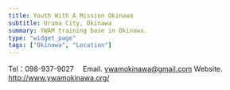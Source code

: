 ```yaml
---
title: Youth With A Mission Okinawa
subtitle: Uruma City, Okinawa
summary: YWAM training base in Okinawa.
type: "widget_page"
tags: ["Okinawa", "Location"]
---
```


Tel：098-937-9027　
Email. ywamokinawa@gmail.com
Website. http://www.ywamokinawa.org/
